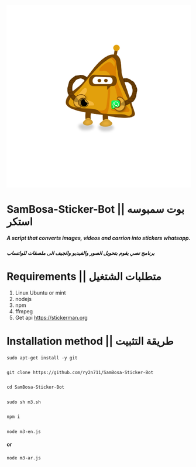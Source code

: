 ~~![SamBosa sticker Logo](/sambosa.png)~~


# SamBosa-Sticker-Bot || بوت سمبوسه استكر
##### A script that converts images, videos and carrion into stickers whatsapp.
##### برنامج نصي يقوم بتحويل الصور والفيديو والجيف الى ملصقات للواتساب
# Requirements || متطلبات الشتغيل
1. Linux Ubuntu or mint
1. nodejs
1. npm
1. ffmpeg
2. Get api https://stickerman.org
# Installation method || طريقة التثبيت


`sudo apt-get install -y git`
#####   
`git clone https://github.com/ry2n711/SamBosa-Sticker-Bot`
##### 
`cd SamBosa-Sticker-Bot`
#####
`sudo sh m3.sh`
#####
`npm i`
#####
`node m3-en.js`
#### or
`node m3-ar.js`

